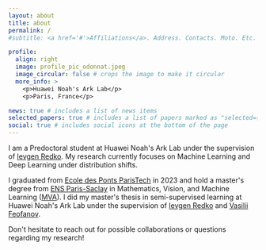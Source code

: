 ```yaml
---
layout: about
title: about
permalink: /
#subtitle: <a href='#'>Affiliations</a>. Address. Contacts. Moto. Etc.

profile:
  align: right
  image: profile_pic_odonnat.jpeg
  image_circular: false # crops the image to make it circular
  more_info: >
    <p>Huawei Noah's Ark Lab</p>
    <p>Paris, France</p>

news: true # includes a list of news items
selected_papers: true # includes a list of papers marked as "selected={true}"
social: true # includes social icons at the bottom of the page
---
```


I am a Predoctoral student at Huawei Noah's Ark Lab under the supervision of [Ievgen Redko](https://ievred.github.io/). My research currently focuses on Machine Learning and Deep Learning under distribution shifts.

I graduated from [Ecole des Ponts ParisTech](https://ecoledesponts.fr/) in 2023 and hold a master's degree from [ENS Paris-Saclay](https://ens-paris-saclay.fr/) in Mathematics, Vision, and Machine Learning ([MVA](https://www.master-mva.com/)). I did my master's thesis in semi-supervised learning at Huawei Noah's Ark Lab under the supervision of [Ievgen Redko](https://ievred.github.io/) and [Vasilii Feofanov](https://www.linkedin.com/in/vasilii-feofanov-70748a1b3?originalSubdomain=fr).

Don't hesitate to reach out for possible collaborations or questions regarding my research!
